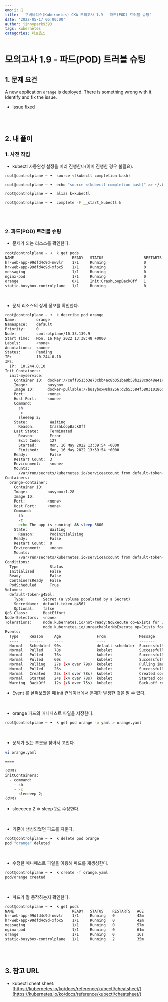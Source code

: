 ```yaml
---
emoji: 🔧
title:  '쿠버네티스(Kubernetes) CKA 모의고사 1.9 - 파드(POD) 트러블 슈팅'
date: '2022-05-17 06:00:00'
author: jinnypark9393
tags: kubernetes
categories: 데브옵스
---
```


# 모의고사 1.9 - 파드(POD) 트러블 슈팅

## 1. 문제 요건

A new application `orange` is deployed. There is something wrong with it. Identify and fix the issue.

- Issue fixed

<br/><br/>

## 2. 내 풀이

### 1. 사전 작업

- kubectl 자동완성 설정을 미리 진행한다(이미 진행한 경우 불필요).

```bash
root@controlplane ~ ➜  source <(kubectl completion bash)

root@controlplane ~ ➜  echo "source <(kubectl completion bash)" >> ~/.bashrc 

root@controlplane ~ ➜  alias k=kubectl

root@controlplane ~ ➜  complete -F __start_kubectl k
```

<br/><br/>

### 2. 파드(POD) 트러블 슈팅

- 문제가 되는 리소스를 확인한다.

```bash
root@controlplane ~ ➜  k get pods
NAME                          READY   STATUS                  RESTARTS   AGE
hr-web-app-99dfd4c9d-nwvlr    1/1     Running                 0          14m
hr-web-app-99dfd4c9d-xfpx5    1/1     Running                 0          14m
messaging                     1/1     Running                 0          29m
nginx-pod                     1/1     Running                 0          32m
orange                        0/1     Init:CrashLoopBackOff   1          37s
static-busybox-controlplane   1/1     Running                 0          7m36s
```

<br/>

- 문제 리소스의 상세 정보를 확인한다.

```bash
root@controlplane ~ ➜  k describe pod orange 
Name:         orange
Namespace:    default
Priority:     0
Node:         controlplane/10.33.139.9
Start Time:   Mon, 16 May 2022 13:38:48 +0000
Labels:       <none>
Annotations:  <none>
Status:       Pending
IP:           10.244.0.10
IPs:
  IP:  10.244.0.10
Init Containers:
  init-myservice:
    Container ID:  docker://ceff8513b3e73cbb4ac8b351ba8b58b228c9d48e41c3e16be3ca53a790699e4a
    Image:         busybox
    Image ID:      docker-pullable://busybox@sha256:d2b53584f580310186df7a2055ce3ff83cc0df6caacf1e3489bff8cf5d0af5d8
    Port:          <none>
    Host Port:     <none>
    Command:
      sh
      -c
      sleeeep 2;
    State:          Waiting
      Reason:       CrashLoopBackOff
    Last State:     Terminated
      Reason:       Error
      Exit Code:    127
      Started:      Mon, 16 May 2022 13:39:54 +0000
      Finished:     Mon, 16 May 2022 13:39:54 +0000
    Ready:          False
    Restart Count:  3
    Environment:    <none>
    Mounts:
      /var/run/secrets/kubernetes.io/serviceaccount from default-token-g456l (ro)
Containers:
  orange-container:
    Container ID:  
    Image:         busybox:1.28
    Image ID:      
    Port:          <none>
    Host Port:     <none>
    Command:
      sh
      -c
      echo The app is running! && sleep 3600
    State:          Waiting
      Reason:       PodInitializing
    Ready:          False
    Restart Count:  0
    Environment:    <none>
    Mounts:
      /var/run/secrets/kubernetes.io/serviceaccount from default-token-g456l (ro)
Conditions:
  Type              Status
  Initialized       False 
  Ready             False 
  ContainersReady   False 
  PodScheduled      True 
Volumes:
  default-token-g456l:
    Type:        Secret (a volume populated by a Secret)
    SecretName:  default-token-g456l
    Optional:    false
QoS Class:       BestEffort
Node-Selectors:  <none>
Tolerations:     node.kubernetes.io/not-ready:NoExecute op=Exists for 300s
                 node.kubernetes.io/unreachable:NoExecute op=Exists for 300s
Events:
  Type     Reason     Age                From               Message
  ----     ------     ----               ----               -------
  Normal   Scheduled  90s                default-scheduler  Successfully assigned default/orange to controlplane
  Normal   Pulled     78s                kubelet            Successfully pulled image "busybox" in 820.289773ms
  Normal   Pulled     76s                kubelet            Successfully pulled image "busybox" in 835.60682ms
  Normal   Pulled     60s                kubelet            Successfully pulled image "busybox" in 816.153841ms
  Normal   Pulling    27s (x4 over 79s)  kubelet            Pulling image "busybox"
  Normal   Pulled     26s                kubelet            Successfully pulled image "busybox" in 795.989984ms
  Normal   Created    25s (x4 over 78s)  kubelet            Created container init-myservice
  Normal   Started    24s (x4 over 78s)  kubelet            Started container init-myservice
  Warning  BackOff    12s (x6 over 75s)  kubelet            Back-off restarting failed container
```

- Event 를 살펴보았을 때 init 컨테이너에서 문제가 발생한 것을 알 수 있다.

<br/>

- orange 파드의 매니페스트 파일을 저장한다.

```bash
root@controlplane ~ ➜  k get pod orange -o yaml > orange.yaml
```

<br/>

- 문제가 있는 부분을 찾아서 고친다.

```bash
vi orange.yaml

====

(생략)
initContainers:
  - command:
    - sh
    - -c
    - sleeeeep 2;
(생략)
```

- sleeeeep 2 ⇒ sleep 2로 수정한다.

<br/>

- 기존에 생성되었던 파드를 지운다.

```bash
root@controlplane ~ ➜  k delete pod orange 
pod "orange" deleted
```

<br/>

- 수정한 매니페스트 파일을 이용해 파드를 재생성한다.

```bash
root@controlplane ~ ➜  k create -f orange.yaml 
pod/orange created
```

<br/>

- 파드가 잘 동작하는지 확인한다.

```bash
root@controlplane ~ ➜  k get pods
NAME                          READY   STATUS    RESTARTS   AGE
hr-web-app-99dfd4c9d-nwvlr    1/1     Running   0          42m
hr-web-app-99dfd4c9d-xfpx5    1/1     Running   0          42m
messaging                     1/1     Running   0          57m
nginx-pod                     1/1     Running   0          61m
orange                        1/1     Running   0          16s
static-busybox-controlplane   1/1     Running   2          35m
```

<br/><br/>

## 3. 참고 URL

- kubectl cheat sheet: [https://kubernetes.io/ko/docs/reference/kubectl/cheatsheet/](https://kubernetes.io/ko/docs/reference/kubectl/cheatsheet/)

<br/>